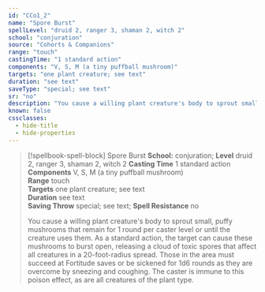 ```yaml
---
id: "CCo1_2"
name: "Spore Burst"
spellLevel: "druid 2, ranger 3, shaman 2, witch 2"
school: "conjuration"
source: "Cohorts & Companions"
range: "touch"
castingTime: "1 standard action"
components: "V, S, M (a tiny puffball mushroom)"
targets: "one plant creature; see text"
duration: "see text"
saveType: "special; see text"
sr: "no"
description: "You cause a willing plant creature's body to sprout small, puffy mushrooms that remain for 1 round per caster level or until the creature uses them. As a standard action, the target can cause these mushrooms to burst open, releasing a cloud of toxic spores that affect all creatures in a 20-foot-radius spread. Those in the area must succeed at Fortitude saves or be sickened for 1d6 rounds as they are overcome by sneezing and coughing. The caster is immune to this poison effect, as are all creatures of the plant type."
known: false
cssclasses:
  - hide-title
  - hide-properties
---
```


> [!spellbook-spell-block] Spore Burst
> **School:** conjuration; **Level** druid 2, ranger 3, shaman 2, witch 2
> **Casting Time** 1 standard action  
> **Components** V, S, M (a tiny puffball mushroom)  
> **Range** touch  
> **Targets** one plant creature; see text  
> **Duration** see text  
> **Saving Throw** special; see text; **Spell Resistance** no
> 
> You cause a willing plant creature's body to sprout small, puffy mushrooms that remain for 1 round per caster level or until the creature uses them. As a standard action, the target can cause these mushrooms to burst open, releasing a cloud of toxic spores that affect all creatures in a 20-foot-radius spread. Those in the area must succeed at Fortitude saves or be sickened for 1d6 rounds as they are overcome by sneezing and coughing. The caster is immune to this poison effect, as are all creatures of the plant type.